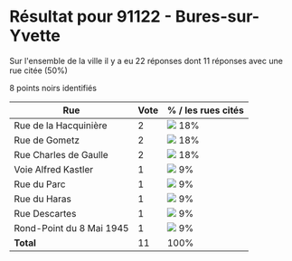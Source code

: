 # Résultat pour 91122 - Bures-sur-Yvette

Sur l'ensemble de la ville il y a eu 22 réponses dont 11 réponses avec une rue citée (50%)

8 points noirs identifiés

| Rue | Vote | % / les rues cités|
|-----|------|-------------------|
| Rue de la Hacquinière | 2 | <img src="../../img/bar_18.gif" />&nbsp;18%|
| Rue de Gometz | 2 | <img src="../../img/bar_18.gif" />&nbsp;18%|
| Rue Charles de Gaulle | 2 | <img src="../../img/bar_18.gif" />&nbsp;18%|
| Voie Alfred Kastler | 1 | <img src="../../img/bar_9.gif" />&nbsp;9%|
| Rue du Parc | 1 | <img src="../../img/bar_9.gif" />&nbsp;9%|
| Rue du Haras | 1 | <img src="../../img/bar_9.gif" />&nbsp;9%|
| Rue Descartes | 1 | <img src="../../img/bar_9.gif" />&nbsp;9%|
| Rond-Point du 8 Mai 1945 | 1 | <img src="../../img/bar_9.gif" />&nbsp;9%|
| **Total** | 11 | 100%|
